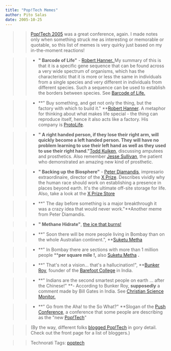 ```yaml
---
title: "Pop!Tech Memes"
author: Pito Salas
date: 2005-10-25
---
```



>>

>> [Pop!Tech 2005](<http://www.poptech.org/>) was a great conference, again. I
made notes only when something struck me as interesting or memorable or
quotable, so this list of memes is very quirky just based on my in-the-moment
reactions!

>>

>>   * **" Barcode of Life"** - [Robert Hanner.
](<http://coriell.umdnj.edu/science/hanner.html>)My summary of this is that it
is a specific gene sequence that can be found across a very wide spectrum of
organisms, which has the characteristic that it is more or less the same in
individuals from a single species and very different in individuals from
different species. Such a sequence can be used to establish the borders
between species. See [Barcode of Life.](<http://www.barcodinglife.com/>)

>>

>>   * **" Buy something, and get not only the thing, but the factory with
which to build it." **[Robert
Hanner](<http://coriell.umdnj.edu/science/hanner.html>). A metaphor for
thinking about what makes life special - the thing can reproduce itself, hence
it also acts like a factory. His company is
[ProtoLife](<http://www.protolife.net/company/profile.php>).

>>

>>   * **" A right handed person, if they lose their right arm, will quickly
become a left handed person. They will have no problem learning to use their
left hand as well as they used to use their right hand."**[Todd
Kuiken](<http://www.poptech.org/speakers.cfm?page=speaker_detail&id=187>),
discussing amputees and prosthetics. Also remember [Jesse
Sullivan](<http://www.ric.org/bionic/>), the patient who demonstrated an
amazing new kind of prosthetic.

>>

>>   * **" Backing up the Biosphere"** - [Peter
Diamandis](<http://www.xprize.org/who/bio.php?bioname=diamandis>), impresario
extraordinaire, director of the [X
Prize](<http://www.xprize.org/about/index.php>). Describes vividly why the
human race should work on establishing a presence in places beyond earth. It's
the ultimate off-site storage for life. Also, take a look at the [X Prize
Store](<http://www.thespacestore.com/anxpronst.html>)

>>

>>   * **" The day before something is a major breakthrough it was a crazy
idea that would never work."**Another meme from Peter Diamandis.

>>

>>   * **" Methane Hidrate"**, [the ice that
burns!](<http://en.wikipedia.org/wiki/Methane_hydrate>)

>>

>>   * **" Soon there will be more people living in Bombay than on the whole
Australian continent.", **[Suketu Metha](<http://www.suketumehta.com/>)

>>

>>   * **" In Bombay there are sections with more than 1 million people
****per square mile** **!,** also [Suketu
Metha](<http://www.suketumehta.com/>) **.**

>>

>>   * **" That's not a vision… that's a hallucination!", **[Bunker
Roy](<http://www.unesco.org/courier/2000_03/uk/dossier/txt02.htm>), founder of
the [Barefoot College](<http://www.barefootcollege.org/>) in India.

>>

>>   * **" Indians are the second smartest people on earth … after the
Chinese!" **- According to Bunker Roy, **supposedly** a comment made by Bill
Gates in India. See [Christian Science
Monitor.](<http://www.csmonitor.com/2002/1114/p07s02-wosc.html>)

>>

>>   * **" Go from the Aha! to the So What?" **Slogan of the [Push
Conference](<http://www.pushthefuture.org/>), a conference that some people
are describing as the "new [Pop!Tech](<http://www.poptech.org/>)"

>>

>>

>>

>> (By the way, different folks [blogged Pop!Tech](<http://www.poptech.org/>)
in gory detail. Check out the front page for a list of bloggers.)

>>

>> Technorati Tags: [poptech](<http://www.technorati.com/tag/poptech>)


